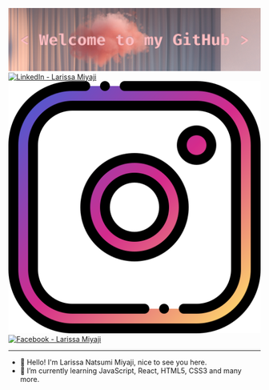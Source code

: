 ![welcome](covergithub.png)<br>
<a href="https://www.linkedin.com/in/larissamiyaji/" target="_blank"><img src="https://img.shields.io/badge/LinkedIn-%230077B5.svg?&style=flat-square&logo=linkedin&logoColor=white" alt="LinkedIn - Larissa Miyaji"></a>
<a href="https://www.instagram.com/larissamiyaji/" target="_blank"><img src="insta.png" alt="Instagram - Larissa Miyaji"></a>
<a href="https://www.facebook.com/larissa.miyaji" target="_blank"><img src="https://img.shields.io/badge/Facebook-%231877F2.svg?&style=flat-square&logo=facebook&logoColor=white" alt="Facebook - Larissa Miyaji"></a>
***
- 🙋 Hello! I'm Larissa Natsumi Miyaji, nice to see you here.
- 🌱 I’m currently learning JavaScript, React, HTML5, CSS3 and many more.
<!--
**larissamiyaji/larissamiyaji** is a ✨ _special_ ✨ repository because its `README.md` (this file) appears on your GitHub profile.

Ícones feitos por <a href="https://www.flaticon.com/br/autores/freepik" title="Freepik">Freepik</a> from <a href="https://www.flaticon.com/br/" title="Flaticon"> www.flaticon.com</a>

Here are some ideas to get you started:

- 🔭 I’m currently working on ...
- 🌱 I’m currently learning ...
- 👯 I’m looking to collaborate on ...
- 🤔 I’m looking for help with ...
- 💬 Ask me about ...
- 📫 How to reach me: ...
- 😄 Pronouns: ...
- ⚡ Fun fact: ...
-->
